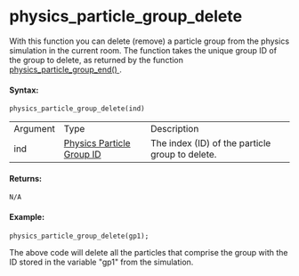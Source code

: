 # physics_particle_group_delete

With this function you can delete (remove) a particle group from the
physics simulation in the current room. The function takes the unique
group ID of the group to delete, as returned by the function [
physics_particle_group_end() ](physics_particle_group_end) .

#### Syntax:

``` gml
physics_particle_group_delete(ind)
```

|          |                                                                                                                                           |                                                 |
|----------|-------------------------------------------------------------------------------------------------------------------------------------------|-------------------------------------------------|
| Argument | Type                                                                                                                                      | Description                                     |
| ind      |  [Physics Particle Group ID](../../../../../GameMaker_Language/GML_Reference/Physics/Soft_Body_Particles/physics_particle_group_end)  | The index (ID) of the particle group to delete. |

#### Returns:

``` gml
N/A
```

#### Example:

``` gml
physics_particle_group_delete(gp1);
```

The above code will delete all the particles that comprise the group
with the ID stored in the variable "gp1" from the simulation.

